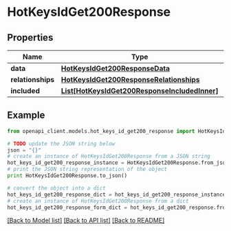 # HotKeysIdGet200Response


## Properties
Name | Type | Description | Notes
------------ | ------------- | ------------- | -------------
**data** | [**HotKeysIdGet200ResponseData**](HotKeysIdGet200ResponseData.md) |  | [optional] 
**relationships** | [**HotKeysIdGet200ResponseRelationships**](HotKeysIdGet200ResponseRelationships.md) |  | [optional] 
**included** | [**List[HotKeysIdGet200ResponseIncludedInner]**](HotKeysIdGet200ResponseIncludedInner.md) |  | [optional] 

## Example

```python
from openapi_client.models.hot_keys_id_get200_response import HotKeysIdGet200Response

# TODO update the JSON string below
json = "{}"
# create an instance of HotKeysIdGet200Response from a JSON string
hot_keys_id_get200_response_instance = HotKeysIdGet200Response.from_json(json)
# print the JSON string representation of the object
print HotKeysIdGet200Response.to_json()

# convert the object into a dict
hot_keys_id_get200_response_dict = hot_keys_id_get200_response_instance.to_dict()
# create an instance of HotKeysIdGet200Response from a dict
hot_keys_id_get200_response_form_dict = hot_keys_id_get200_response.from_dict(hot_keys_id_get200_response_dict)
```
[[Back to Model list]](../README.md#documentation-for-models) [[Back to API list]](../README.md#documentation-for-api-endpoints) [[Back to README]](../README.md)


